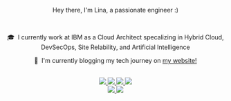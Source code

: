 <!--

<h1 align="center">
  <img src="https://github.com/lbrihoum/lbrihoum/blob/main/name.svg" alt="Lina Brihoum" />
</h1>

  <p>   🌱 &nbsp;I'm currently blogging my tech journey on <a href="https://linabrihoum.com/"> my website! </a> </p> 

-->

<div id="header" align="center">
  <p> Hey there, I'm Lina, a passionate engineer :) </p>
</div>

<br>
<div id="header" align="center">
  <p>  🎓 &nbsp;I currently work at IBM as a Cloud Architect specalizing in Hybrid Cloud, DevSecOps, Site Relability, and Artificial Intelligence </p>
  <p>   🌱 &nbsp;I'm currently blogging my tech journey on <a href="https://linabrihoum.com/"> my website! </a> </p> 


<br>
 
<a href="https://github.com/harish-sethuraman/readme-components">
 <img  src="https://img.shields.io/badge/Python-3776AB?style=for-the-badge&logo=python&logoColor=white">  
 </a>

  <a href="https://github.com/harish-sethuraman/readme-components">
  <img  src="https://img.shields.io/badge/Docker-2496ED?style=for-the-badge&logo=docker&logoColor=white">
    </a>
    
   <a href="https://github.com/harish-sethuraman/readme-components">
<img  src="https://img.shields.io/badge/Amazon_Web_Services-232F3E?style=for-the-badge&logo=amazon-aws&logoColor=white">
</a>

  <a href="https://github.com/harish-sethuraman/readme-components">
<img  src="https://img.shields.io/badge/Azure-0089D6?style=for-the-badge&logo=microsoft-azure&logoColor=white">
</a>

<br>
 <a href="https://github.com/harish-sethuraman/readme-components">
 <img  src="https://img.shields.io/badge/Azure_DevOps-0078D7?style=for-the-badge&logo=azure-devops&logoColor=white">
</a>

<a href="https://github.com/harish-sethuraman/readme-components">
<img  src="https://img.shields.io/badge/Terraform-623CE4?style=for-the-badge&logo=terraform&logoColor=white">  
</a>

</div>

<!--
**lbrihoum/lbrihoum** is a ✨ _special_ ✨ repository because its `README.md` (this file) appears on your GitHub profile.

Here are some ideas to get you started:

- 🔭 I’m currently working on ...
- 🌱 I’m currently learning ...
- 👯 I’m looking to collaborate on ...
- 🤔 I’m looking for help with ...
- 💬 Ask me about ...
- 📫 How to reach me: ...
- 😄 Pronouns: ...
- ⚡ Fun fact: ...
-->
